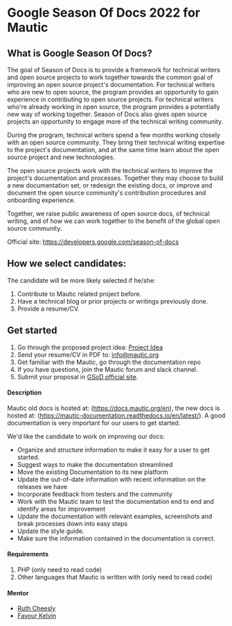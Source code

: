 # Google Season Of Docs 2022 for Mautic

## What is Google Season Of Docs?

The goal of Season of Docs is to provide a framework for technical writers and open source projects to work together towards the common goal of improving an open source project's documentation. For technical writers who are new to open source, the program provides an opportunity to gain experience in contributing to open source projects. For technical writers who're already working in open source, the program provides a potentially new way of working together. Season of Docs also gives open source projects an opportunity to engage more of the technical writing community.

During the program, technical writers spend a few months working closely with an open source community. They bring their technical writing expertise to the project's documentation, and at the same time learn about the open source project and new technologies.

The open source projects work with the technical writers to improve the project's documentation and processes. Together they may choose to build a new documentation set, or redesign the existing docs, or improve and document the open source community's contribution procedures and onboarding experience.

Together, we raise public awareness of open source docs, of technical writing, and of how we can work together to the benefit of the global open source community.

Official site: https://developers.google.com/season-of-docs

## How we select candidates:

The candidate will be more likely selected if he/she:

1. Contribute to Mautic related project before.
2. Have a technical blog or prior projects or writings previously done.
3. Provide a resume/CV.

## Get started

1. Go through the proposed project idea: [Project Idea](https://docs.google.com/document/d/1HjQkupzPM3srkPKS31TyxV95EIr0eZ0lyFYKoyh5KU0/edit?usp=sharing)
2. Send your resume/CV in PDF to: info@mautic.org
3. Get familiar with the Mautic, go through the documentation repo
5. If you have questions, join the Mautic forum and slack channel.
6. Submit your proposal in [GSoD official site](https://developers.google.com/season-of-docs).

#### Description

Mautic old docs is hosted at: (https://docs.mautic.org/en), the new docs is hosted at: (https://mautic-documentation.readthedocs.io/en/latest/). A good documentation is very important for our users to get started.

We'd like the candidate to work on improving our docs:

- Organize and structure information to make it easy for a user to get started.
- Suggest ways to make the documentation streamlined
- Move the existing Documentation to its new platform
- Update the out-of-date information with recent information on the releases we have
- Incorporate feedback from testers and the community 
- Work with the Mautic team to test the documentation end to end and identify areas for improvement
- Update the documentation with relevant examples, screenshots and break processes down into easy steps
- Update the style guide.
- Make sure the information contained in the documentation is correct.


#### Requirements

1. PHP (only need to read code)
2. Other languages that Mautic is written with (only need to read code)

#### Mentor

- [Ruth Cheesly](https://github.com/rcheesley)
- [Favour Kelvin](https://github.com/fakela)
